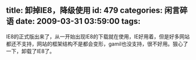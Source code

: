 title: 卸掉IE8，降级使用
id: 479
categories: 闲言碎语
date: 2009-03-31 03:59:00
tags:
---

IE8的正式版出来了，从一开始出现IE8的下载就在使用，IE好用着，但是好多网站都还不支持，网站的框架结构不是都会变形，gamil也没支持，很不好用。狠心了一下，卸载了IE8了。
